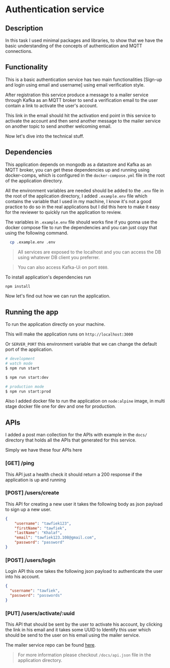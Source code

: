 # Authentication service
## Description

In this task I used minimal packages and libraries, to show that we have the basic understanding of the concepts of authentication and MQTT connections.
## Functionality

This is a basic authentication service has two main functionalities [Sign-up and login using email and username] using email verification style.

After registration this service produce a message to a mailer service through Kafka as an MQTT broker to send a verification email to the user contain a link to activate the user's account.

This link in the email should hit the activation end point in this service to activate the account and then send another message to the mailer service on another topic to send another welcoming email.

Now let's dive into the technical stuff.


## Dependencies
This application depends on mongodb as a datastore and Kafka as an MQTT broker, you can get these dependencies up and running using docker-comps, which is configured in the `docker-compose.yml`  file in the root of the application directory.

All the environment variables are needed should be added to the `.env` file in the root of the application directory, I added `.example.env` file which contains the variable that I used in my machine, I know it's not a good practice to do so in the real applications but I did this here to make it easy for the reviewer to quickly run the application to review.

The variables in `.example.env` file should works fine if you gonna use the docker compose file to run the dependencies and you can just copy that using the following command.


``` bash
  cp .example.env .env
```


> All  services are exposed to the localhost and you can access the DB using whatever DB client you preferrer.

> You can also access Kafka-Ui on port `8080`.

To install application's dependencies run

``` bash
npm install
```


Now let's find out how we can run the application.
## Running the app

To run the application directly on your machine.

This will make the application runs on `http://localhost:3000`

Or `SERVER_PORT` this environment variable that we can change the default port of the application.

```bash
# development
# watch mode
$ npm run start

$ npm run start:dev

# production mode
$ npm run start:prod
```

Also I added docker file to run the application on `node:alpine` image, in multi stage docker file one for dev and one for production.

## APIs

I added a post man collection for the APIs with example in the `docs/` directory that holds all the APIs that generated for this service.

Simply we have these four APIs here

### [GET] /ping  

This API just a health check it should return a 200 response if the application is up and running

### [POST] /users/create

This API for creating a new user it takes the following body as json payload to sign up a new user.

``` json
{
    "username": "tawfiek123",
    "firstName": "tawfiek",
    "lastName": "Khalaf",
    "email": "tawfiek123.108@gmail.com",
    "password": "password"
}
```

### [POST] /users/login

Login API this one takes the following json payload to authenticate the user into his account.

``` json
{
  "username": "tawfiek",
  "password": "passwords"
}
```

### [PUT] /users/activate/:uuid

This API that should be sent by the user to activate his account, by clicking the link in his email and it takes some UUID to Identify this user which should be send to the user on his email using the mailer service.

The mailer service repo can be found [here](https://github.com/tawfiek/nest-email-service).

> For more information please checkout `/docs/api.json` file in the application directory.
